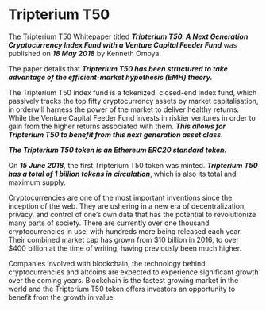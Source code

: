 # Tripterium T50
The Tripterium T50 Whitepaper titled **_Tripterium T50. A Next Generation Cryptocurrency Index Fund with a Venture Capital Feeder Fund_** was published on **_18 May 2018_** by Kenneth Omoya.

The paper details that **_Tripterium T50 has been structured to take advantage of the efficient-market hypothesis (EMH) theory._**

The Tripterium T50 index fund is a tokenized, closed-end index fund, which passively tracks the top fifty cryptocurrency assets by market capitalisation, in orderwill harness the power of the market to deliver healthy returns. While the Venture Capital Feeder Fund invests in riskier ventures in order to gain from the higher returns associated with them. **_This allows for Tripterium T50 to benefit from this next generation asset class._**

**_The Tripterium T50 token is an Ethereum ERC20 standard token._** 

On **_15 June 2018,_** the first Tripterium T50 token was minted. **_Tripterium T50 has a total of 1 billion tokens in circulation_**, which is also its total and maximum supply.

Cryptocurrencies are one of the most important inventions since the inception of the web. They are ushering in a new era of decentralization, privacy, and control of one’s own data that has the potential to revolutionize many parts of society. There are currently over one thousand cryptocurrencies in use, with hundreds more being released each year. Their combined market cap has grown from $10 billion in 2016, to over $400 billion at the time of writing, having previously been much higher.

Companies involved with blockchain, the technology behind cryptocurrencies and altcoins are expected to experience significant growth over the coming years. Blockchain is the fastest growing market in the world and the Tripterium T50 token offers investors an opportunity to benefit from the growth in value.
